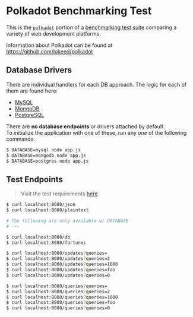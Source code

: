 # Polkadot Benchmarking Test

This is the [`polkadot`](https://github.com/lukeed/polkadot) portion of a [benchmarking test suite](../) comparing a variety of web development platforms.

Information about Polkadot can be found at https://github.com/lukeed/polkadot

## Database Drivers

There are individual handlers for each DB approach. The logic for each of them are found here:

* [MySQL](drivers/mysql.js)
* [MongoDB](drivers/mongodb.js)
* [PostgreSQL](drivers/postgres.js)

There are **no database endpoints** or drivers attached by default.<br>
To initialize the application with one of these, run any _one_ of the following commands:

```sh
$ DATABASE=mysql node app.js
$ DATABASE=mongodb node app.js
$ DATABASE=postgres node app.js
```

## Test Endpoints

> Visit the test requirements [here](https://github.com/TechEmpower/FrameworkBenchmarks/wiki/Project-Information-Framework-Tests-Overview)

```sh
$ curl localhost:8080/json
$ curl localhost:8080/plaintext

# The following are only available w/ DATABASE
# ---

$ curl localhost:8080/db
$ curl localhost:8080/fortunes

$ curl localhost:8080/updates?queries=
$ curl localhost:8080/updates?queries=2
$ curl localhost:8080/updates?queries=1000
$ curl localhost:8080/updates?queries=foo
$ curl localhost:8080/updates?queries=0

$ curl localhost:8080/queries?queries=
$ curl localhost:8080/queries?queries=2
$ curl localhost:8080/queries?queries=1000
$ curl localhost:8080/queries?queries=foo
$ curl localhost:8080/queries?queries=0
```
